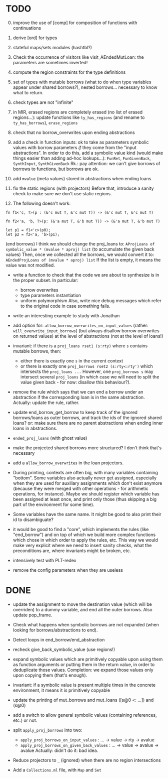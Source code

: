 # TODO

0. improve the use of [comp] for composition of functions with continuations

0. derive [ord] for types

1. stateful maps/sets modules (hashtbl?)

1. Check the occurrence of visitors like visit_AEndedMutLoan: the parameters are
   sometimes inverted!

0. compute the region constraints for the type definitions

2. set of types with mutable borrows (what to do when type variables appear under
  shared borrows?), nested borrows...
  necessary to know what to return.

2. check types are not "infinite"

3. in MIR, erased regions are completely erased (no list of erased regions...):
  update functions like `ty_has_regions` (and rename to `ty_has_borrows`),
  `erase_regions`

4. check that no borrow_overwrites upon ending abstractions

5. add a check in function inputs: ok to take as parameters symbolic values with
  borrow parameters *if* they come from the "input abstractions".
  In order to do this, add a symbolic value kind (would make things easier than
  adding ad-hoc lookups...): `FunRet`, `FunGivenBack`, `SynthInput`, `SynthGivenBack`
  Rk.: pay attention: we can't give borrows of borrows to functions, but borrows
  are ok.

6. add `mvalue` (meta values) stored in abstractions when ending loans

7. fix the static regions (with projectors)
   Before that, introduce a sanity check to make sure we don't use static regions.

8. The following doesn't work:
  ```
  fn f1<'c, T>(p : (&'c mut T, &'c mut T)) -> (&'c mut T, &'c mut T)

  fn f2<'a, 'b, T>(p: (&'a mut T, &'b mut T)) -> (&'a mut T, &'b mut T)

  let p1 = f1<'c>(p0);
  let p2 = f2<'a, 'b>(p1);
  ```
  (end borrows)
  I think we should change the proj_loans to:
  `AProjLoans of symbolic_value * (mvalue * aproj) list`
  (to accumulate the given back values)
  Then, once we collected all the borrows, we would convert it to:
  `AEndedProjLoans of (mvalue * aproj) list`
  If the list is empty, it means the value was not modified.
  

* write a function to check that the code we are about to synthesize is in the proper
  subset. In particular:
  * borrow overwrites
  * type parameters instantiation
  * uniform polymorphism
  Also, write nice debug messages which refer to the original code in case
  something fails.
* write an interesting example to study with Jonathan

* add option for: `allow_borrow_overwrites_on_input_values`
  (rather: `will_overwrite_input_borrows`)
  (but always disallow borrow overwrites on returned values)
  at the level of abstractions (not at the level of loans!)

* invariant: if there is a `proj_loans rset1 (s:rty)` where `s` contains mutable
  borrows, then:
  * either there is exactly one `s` in the current context
  * or there is exactly one `proj_borrows rset2 (s:rty<:rty')` which intersects
    the `proj_loans ...`
  However, one `proj_borrows s` may intersect several `proj_loans` (in which
  case we will need to split the value given back - for now: disallow this
  behaviour?).

* remove the rule which says that we can end a borrow under an abstraction if
  the corresponding loan is in the same abstraction.
  Actually: update the rule, rather.

* update end_borrow_get_borrow to keep track of the ignored borrows/loans as
  outer borrows, and track the ids of the ignored shared loans?
  or: make sure there are no parent abstractions when ending inner loans in
  abstractions.

* `ended_proj_loans` (with ghost value)

* make the projected shared borrows more structured? I don't think that's necessary

* add a `allow_borrow_overwrites` in the loan projectors.

* During printing, contexts are often big, with many variables containing "bottom".
  Some variables also actually never get assigned, especially when they are used
  for auxiliary assignments which don't exist anymore (because they were merged
  with other operations - for arithmetic operations, for instance).
  Maybe we should register which variable has been assigned at least once, and
  print only those (thus skipping a big part of the environment for some time).

* Some variables have the same name. It might be good to also print their id
  to disambiguate?

* it would be good to find a "core", which implements the rules (like
  "end_borrow") and on top of which we build more complex functions which
  chose in which order to apply the rules, etc. This way we would make very
  explicit where we need to insert sanity checks, what the preconditions are,
  where invariants might be broken, etc.

* intensively test with PLT-redex

* remove the config parameters when they are useless

# DONE

* update the assignment to move the destination value (which will be overriden)
  to a dummy variable, and end all the outer borrows.
  Also update pop_frame.

* Check what happens when symbolic borrows are not expanded (when looking for
  borrows/abstractions to end).

* Detect loops in end_borrow/end_abstraction

* recheck give_back_symbolic_value (use regions!)

* expand symbolic values which are primitively copyable upon using them as
  function arguments or putting them in the return value, in order to deduplicate
  those values.
  Completion: we expand those values only upon copying them (that's enough).

* invariant: if a symbolic value is present multiple times in the concrete environment,
  it means it is primitively copyable

* update the printing of mut_borrows and mut_loans ([s@0 <: ...]) and (s@0)

* add a switch to allow general symbolic values (containing references, etc.)
  or not.

* split `apply_proj_borrows` into two:
  * `apply_proj_borrows_on_input_values` : ... -> value -> rty -> avalue
  * `apply_proj_borrows_on_given_back_values` : ... -> value -> avalue -> avalue
  Actually: didn't do it: bad idea.

* Reduce projectors to `_` (ignored) when there are no region intersections

* Add a `Collections.ml` file, with `Map` and `Set`
